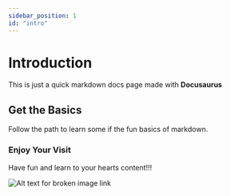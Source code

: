 ```yaml
---
sidebar_position: 1
id: "intro"
---
```


# Introduction

This is just a quick markdown docs page made with **Docusaurus**

## Get the Basics

Follow the path to learn some if the fun basics of markdown.

### Enjoy Your Visit

Have fun and learn to your hearts content!!!

![Alt text for broken image link](https://imgs.search.brave.com/oohErvVdLu8Cf7m9xc2y2Mg8S_LHcBgH1KUGdq8GHWQ/rs:fit:474:225:1/g:ce/aHR0cHM6Ly90c2Uy/Lm1tLmJpbmcubmV0/L3RoP2lkPU9JUC5U/NGdSUkJKTG4xN29z/azNuVzdQN25nSGFI/YSZwaWQ9QXBp)
